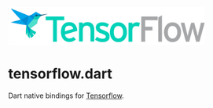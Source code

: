 <img src="logo/tensorflow-layout.png" style="width: 400px;">

# tensorflow.dart
Dart native bindings for [Tensorflow](https://github.com/tensorflow/tensorflow).